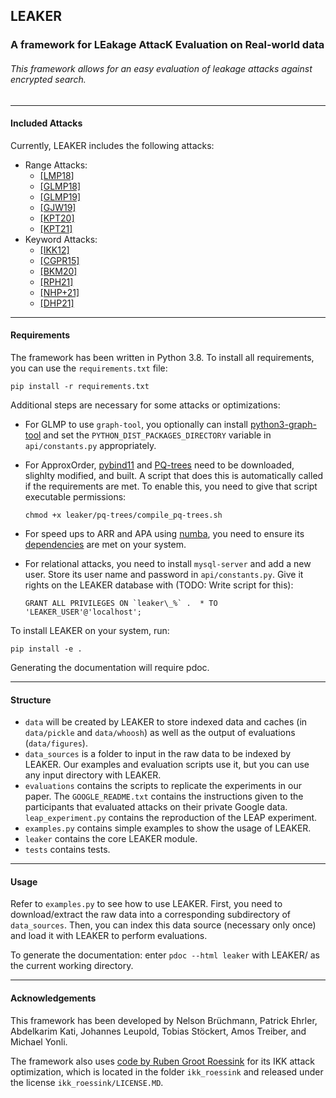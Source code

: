 ## LEAKER
### A framework for LEakage AttacK Evaluation on Real-world data

###### This framework allows for an easy evaluation of leakage attacks against encrypted search.

---

#### Included Attacks
Currently, LEAKER includes the following attacks:
- Range Attacks:
    - [[LMP18]](https://eprint.iacr.org/2017/701)
    - [[GLMP18]](https://eprint.iacr.org/2018/965)
    - [[GLMP19]](https://eprint.iacr.org/2019/011)
    - [[GJW19]](https://eprint.iacr.org/2019/1198)
    - [[KPT20]](https://eprint.iacr.org/2019/441)
    - [[KPT21]](https://eprint.iacr.org/2021/093.pdf)
- Keyword Attacks:
    - [[IKK12]](https://www.ndss-symposium.org/ndss2012/ndss-2012-programme/access-pattern-disclosure-searchable-encryption-ramification-attack-and-mitigation/)
    - [[CGPR15]](https://eprint.iacr.org/2016/718)
    - [[BKM20]](https://eprint.iacr.org/2019/1175)
    - [[RPH21]](https://doi.org/10.1007/978-3-030-78375-4_7)
    - [[NHP+21]](https://doi.org/10.1145/3460120.3484540)
    - [[DHP21]](https://www.usenix.org/system/files/sec21-damie.pdf)
---

#### Requirements
The framework has been written in Python 3.8. To install all requirements, you can use the `requirements.txt` file:

    pip install -r requirements.txt
    
Additional steps are necessary for some attacks or optimizations:
* For GLMP to use `graph-tool`, you optionally can install [python3-graph-tool](https://git.skewed.de/count0/graph-tool/-/wikis/installation-instructions) 
and set the `PYTHON_DIST_PACKAGES_DIRECTORY` variable in `api/constants.py` appropriately.
* For ApproxOrder, [pybind11](https://github.com/pybind/pybind11) and [PQ-trees](https://github.com/Gregable/pq-trees)
 need to be downloaded, slighlty modified, and built. A script that does this is automatically called if the
 requirements are met. To enable this, you need to give that script executable permissions: 

    `chmod +x leaker/pq-trees/compile_pq-trees.sh`
* For speed ups to ARR and APA using [numba](http://numba.pydata.org/), you need to ensure its
[dependencies](https://numba.pydata.org/numba-doc/latest/user/installing.html#dependency-list) are met on your system.
* For relational attacks, you need to install `mysql-server` and add a new user. Store its user name and password in `api/constants.py`. Give it rights on the LEAKER database with (TODO: Write script for this):
    
    ``GRANT ALL PRIVILEGES ON `leaker\_%` .  * TO 'LEAKER_USER'@'localhost';``

To install LEAKER on your system, run:

    pip install -e .

Generating the documentation will require pdoc.

---

#### Structure
* `data` will be created by LEAKER to store indexed data and caches (in `data/pickle` and `data/whoosh`) as well as the
output of evaluations (`data/figures`).
* `data_sources` is a folder to input in the raw data to be indexed by LEAKER. Our examples and evaluation scripts use it, but
you can use any input directory with LEAKER.
* `evaluations` contains the scripts to replicate the experiments in our paper. The `GOOGLE_README.txt` contains the
instructions given to the participants that evaluated attacks on their private Google data. `leap_experiment.py` contains the reproduction of the LEAP experiment.
* `examples.py` contains simple examples to show the usage of LEAKER.
* `leaker` contains the core LEAKER module.
* `tests` contains tests.

---

#### Usage
Refer to `examples.py` to see how to use LEAKER.
First, you need to download/extract the raw data into a corresponding subdirectory of `data_sources`. Then, you can index
this data source (necessary only once) and load it with LEAKER to perform evaluations.

To generate the documentation: enter `pdoc --html leaker` with LEAKER/ as the current working directory.

---

#### Acknowledgements

This framework has been developed by Nelson Brüchmann, Patrick Ehrler, Abdelkarim Kati, Johannes Leupold, Tobias Stöckert, Amos Treiber, and Michael Yonli.

The framework also uses [code by Ruben Groot Roessink](https://github.com/rubengrootroessink/IKK-query-recovery-attack) for its IKK attack optimization, which is located in the folder `ikk_roessink` and released under the
license `ikk_roessink/LICENSE.MD`.
